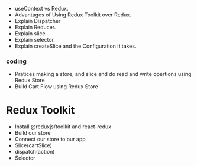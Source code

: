 - useContext vs Redux.
- Advantages of Using Redux Toolkit over Redux.
- Explain Dispatcher
- Explain Reducer.
- Explain slice.
- Explain selector.
- Explain createSlice and the Configuration it takes.

### coding

- Pratices making a store, and slice and do read and write opertions using Redux Store
- Build Cart Flow using Redux Store


<!-- How to use redux needed  step -->

# Redux Toolkit

- Install @reduxjs/toolkit and react-redux
- Build our store
- Connect our store to our app
- Slice(cartSlice)
- dispatch(action)
- Selector

